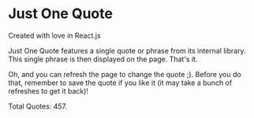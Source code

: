 # Just One Quote

Created with love in React.js


Just One Quote features a single quote or phrase from its internal library. This single phrase is then displayed on the page.
That's it.

Oh, and you can refresh the page to change the quote ;). Before you do that, remember to save the quote if you like it
(it may take a bunch of refreshes to get it back)!

Total Quotes: 457.